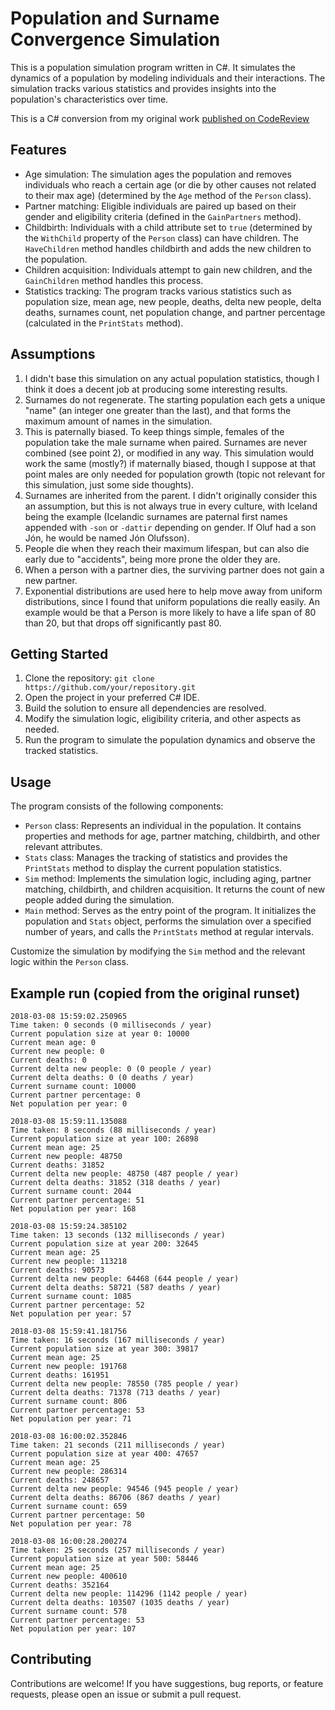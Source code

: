 # Population and Surname Convergence Simulation

This is a population simulation program written in C#. It simulates the dynamics of a population by modeling individuals and their interactions. The simulation tracks various statistics and provides insights into the population's characteristics over time.

This is a C# conversion from my original work [published on CodeReview](https://codereview.stackexchange.com/q/189168/13738)

## Features

- Age simulation: The simulation ages the population and removes individuals who reach a certain age (or die by other causes not related to their max age) (determined by the `Age` method of the `Person` class).
- Partner matching: Eligible individuals are paired up based on their gender and eligibility criteria (defined in the `GainPartners` method).
- Childbirth: Individuals with a child attribute set to `true` (determined by the `WithChild` property of the `Person` class) can have children. The `HaveChildren` method handles childbirth and adds the new children to the population.
- Children acquisition: Individuals attempt to gain new children, and the `GainChildren` method handles this process.
- Statistics tracking: The program tracks various statistics such as population size, mean age, new people, deaths, delta new people, delta deaths, surnames count, net population change, and partner percentage (calculated in the `PrintStats` method).

## Assumptions

1. I didn't base this simulation on any actual population statistics, though I think it does a decent job at producing some interesting results.
2. Surnames do not regenerate. The starting population each gets a unique "name" (an integer one greater than the last), and that forms the maximum amount of names in the simulation.
3. This is paternally biased. To keep things simple, females of the population take the male surname when paired. Surnames are never combined (see point 2), or modified in any way. This simulation would work the same (mostly?) if maternally biased, though I suppose at that point males are only needed for population growth (topic not relevant for this simulation, just some side thoughts).
4. Surnames are inherited from the parent. I didn't originally consider this an assumption, but this is not always true in every culture, with Iceland being the example (Icelandic surnames are paternal first names appended with `-son` or `-dattir` depending on gender. If Oluf had a son Jón, he would be named Jón Olufsson).
5. People die when they reach their maximum lifespan, but can also die early due to "accidents", being more prone the older they are.
6. When a person with a partner dies, the surviving partner does not gain a new partner.
7. Exponential distributions are used here to help move away from uniform distributions, since I found that uniform populations die really easily. An example would be that a Person is more likely to have a life span of 80 than 20, but that drops off significantly past 80.


## Getting Started

1. Clone the repository: `git clone https://github.com/your/repository.git`
2. Open the project in your preferred C# IDE.
3. Build the solution to ensure all dependencies are resolved.
4. Modify the simulation logic, eligibility criteria, and other aspects as needed.
5. Run the program to simulate the population dynamics and observe the tracked statistics.

## Usage

The program consists of the following components:

- `Person` class: Represents an individual in the population. It contains properties and methods for age, partner matching, childbirth, and other relevant attributes.
- `Stats` class: Manages the tracking of statistics and provides the `PrintStats` method to display the current population statistics.
- `Sim` method: Implements the simulation logic, including aging, partner matching, childbirth, and children acquisition. It returns the count of new people added during the simulation.
- `Main` method: Serves as the entry point of the program. It initializes the population and `Stats` object, performs the simulation over a specified number of years, and calls the `PrintStats` method at regular intervals.

Customize the simulation by modifying the `Sim` method and the relevant logic within the `Person` class.

## Example run (copied from the original runset)

```
2018-03-08 15:59:02.250965
Time taken: 0 seconds (0 milliseconds / year)
Current population size at year 0: 10000
Current mean age: 0
Current new people: 0
Current deaths: 0
Current delta new people: 0 (0 people / year)
Current delta deaths: 0 (0 deaths / year)
Current surname count: 10000
Current partner percentage: 0
Net population per year: 0

2018-03-08 15:59:11.135088
Time taken: 8 seconds (88 milliseconds / year)
Current population size at year 100: 26898
Current mean age: 25
Current new people: 48750
Current deaths: 31852
Current delta new people: 48750 (487 people / year)
Current delta deaths: 31852 (318 deaths / year)
Current surname count: 2044
Current partner percentage: 51
Net population per year: 168

2018-03-08 15:59:24.385102
Time taken: 13 seconds (132 milliseconds / year)
Current population size at year 200: 32645
Current mean age: 25
Current new people: 113218
Current deaths: 90573
Current delta new people: 64468 (644 people / year)
Current delta deaths: 58721 (587 deaths / year)
Current surname count: 1085
Current partner percentage: 52
Net population per year: 57

2018-03-08 15:59:41.181756
Time taken: 16 seconds (167 milliseconds / year)
Current population size at year 300: 39817
Current mean age: 25
Current new people: 191768
Current deaths: 161951
Current delta new people: 78550 (785 people / year)
Current delta deaths: 71378 (713 deaths / year)
Current surname count: 806
Current partner percentage: 53
Net population per year: 71

2018-03-08 16:00:02.352846
Time taken: 21 seconds (211 milliseconds / year)
Current population size at year 400: 47657
Current mean age: 25
Current new people: 286314
Current deaths: 248657
Current delta new people: 94546 (945 people / year)
Current delta deaths: 86706 (867 deaths / year)
Current surname count: 659
Current partner percentage: 50
Net population per year: 78

2018-03-08 16:00:28.200274
Time taken: 25 seconds (257 milliseconds / year)
Current population size at year 500: 58446
Current mean age: 25
Current new people: 400610
Current deaths: 352164
Current delta new people: 114296 (1142 people / year)
Current delta deaths: 103507 (1035 deaths / year)
Current surname count: 578
Current partner percentage: 53
Net population per year: 107
```

## Contributing

Contributions are welcome! If you have suggestions, bug reports, or feature requests, please open an issue or submit a pull request.

